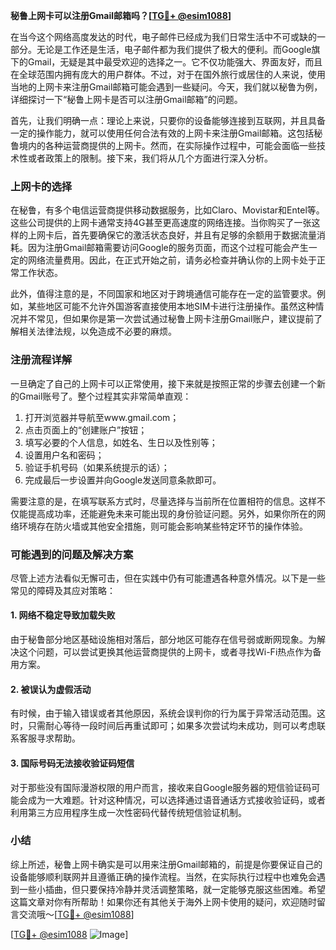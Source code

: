 **秘鲁上网卡可以注册Gmail邮箱吗？[[TG💪+ @esim1088](https://t.me/s/esim1088)]**

在当今这个网络高度发达的时代，电子邮件已经成为我们日常生活中不可或缺的一部分。无论是工作还是生活，电子邮件都为我们提供了极大的便利。而Google旗下的Gmail，无疑是其中最受欢迎的选择之一。它不仅功能强大、界面友好，而且在全球范围内拥有庞大的用户群体。不过，对于在国外旅行或居住的人来说，使用当地的上网卡来注册Gmail邮箱可能会遇到一些疑问。今天，我们就以秘鲁为例，详细探讨一下“秘鲁上网卡是否可以注册Gmail邮箱”的问题。

首先，让我们明确一点：理论上来说，只要你的设备能够连接到互联网，并且具备一定的操作能力，就可以使用任何合法有效的上网卡来注册Gmail邮箱。这包括秘鲁境内的各种运营商提供的上网卡。然而，在实际操作过程中，可能会面临一些技术性或者政策上的限制。接下来，我们将从几个方面进行深入分析。

### 上网卡的选择

在秘鲁，有多个电信运营商提供移动数据服务，比如Claro、Movistar和Entel等。这些公司提供的上网卡通常支持4G甚至更高速度的网络连接。当你购买了一张这样的上网卡后，首先要确保它的激活状态良好，并且有足够的余额用于数据流量消耗。因为注册Gmail邮箱需要访问Google的服务页面，而这个过程可能会产生一定的网络流量费用。因此，在正式开始之前，请务必检查并确认你的上网卡处于正常工作状态。

此外，值得注意的是，不同国家和地区对于跨境通信可能存在一定的监管要求。例如，某些地区可能不允许外国游客直接使用本地SIM卡进行注册操作。虽然这种情况并不常见，但如果你是第一次尝试通过秘鲁上网卡注册Gmail账户，建议提前了解相关法律法规，以免造成不必要的麻烦。

### 注册流程详解

一旦确定了自己的上网卡可以正常使用，接下来就是按照正常的步骤去创建一个新的Gmail账号了。整个过程其实非常简单直观：

1. 打开浏览器并导航至www.gmail.com；
2. 点击页面上的“创建账户”按钮；
3. 填写必要的个人信息，如姓名、生日以及性别等；
4. 设置用户名和密码；
5. 验证手机号码（如果系统提示的话）；
6. 完成最后一步设置并向Google发送同意条款即可。

需要注意的是，在填写联系方式时，尽量选择与当前所在位置相符的信息。这样不仅能提高成功率，还能避免未来可能出现的身份验证问题。另外，如果你所在的网络环境存在防火墙或其他安全措施，则可能会影响某些特定环节的操作体验。

### 可能遇到的问题及解决方案

尽管上述方法看似无懈可击，但在实践中仍有可能遭遇各种意外情况。以下是一些常见的障碍及其应对策略：

#### 1. 网络不稳定导致加载失败
由于秘鲁部分地区基础设施相对落后，部分地区可能存在信号弱或断网现象。为解决这个问题，可以尝试更换其他运营商提供的上网卡，或者寻找Wi-Fi热点作为备用方案。

#### 2. 被误认为虚假活动
有时候，由于输入错误或者其他原因，系统会误判你的行为属于异常活动范围。这时，只需耐心等待一段时间后再重试即可；如果多次尝试均未成功，则可以考虑联系客服寻求帮助。

#### 3. 国际号码无法接收验证码短信
对于那些没有国际漫游权限的用户而言，接收来自Google服务器的短信验证码可能会成为一大难题。针对这种情况，可以选择通过语音通话方式接收验证码，或者利用第三方应用程序生成一次性密码代替传统短信验证机制。

### 小结

综上所述，秘鲁上网卡确实是可以用来注册Gmail邮箱的，前提是你要保证自己的设备能够顺利联网并且遵循正确的操作流程。当然，在实际执行过程中也难免会遇到一些小插曲，但只要保持冷静并灵活调整策略，就一定能够克服这些困难。希望这篇文章对你有所帮助！如果你还有其他关于海外上网卡使用的疑问，欢迎随时留言交流哦～[[TG💪+ @esim1088](https://t.me/s/esim1088)]

[[TG💪+ @esim1088](https://t.me/s/esim1088) ![Image](https://i.postimg.cc/4NQfJmqS/Snipaste-2025-05-13-00-14-12.png)]